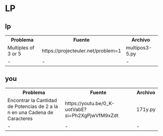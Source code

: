 # LP

## lp
<table>
    <tr>
        <th>Problema</th>
        <th>Fuente</th>
        <th>Archivo</th>
    </tr>
    <tr>
        <td>Multiples of 3 or 5</td>
        <td>https://projecteuler.net/problem=1 </td>
        <td>multipos3-5.py</td>
    </tr>
    <tr>
        <td>-</td>
        <td>-</td>
        <td>-</td>
    </tr>

</table>

## you
<table>
    <tr>
        <th>Problema</th>
        <th>Fuente</th>
        <th>Archivo</th>
    </tr>
    <tr>
        <td>Encontrar la Cantidad de Potencias de 2 a la n en una Cadena de Caracteres</td>
        <td> https://youtu.be/0_K-uotVabE?si=Ph2XgPjwVfM9xZdt </td>
        <td>171y.py</td>
    </tr>
    <tr>
        <td>-</td>
        <td>-</td>
        <td>-</td>
    </tr>

</table>
